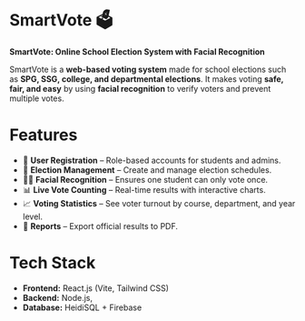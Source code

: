 
# SmartVote 🗳️

**SmartVote: Online School Election System with Facial Recognition**

SmartVote is a **web-based voting system** made for school elections such as **SPG, SSG, college, and departmental elections**. It makes voting **safe, fair, and easy** by using **facial recognition** to verify voters and prevent multiple votes.

# Features

* 👤 **User Registration** – Role-based accounts for students and admins.
* 📅 **Election Management** – Create and manage election schedules.
* 🧑‍💻 **Facial Recognition** – Ensures one student can only vote once.
* 📊 **Live Vote Counting** – Real-time results with interactive charts.
* 📈 **Voting Statistics** – See voter turnout by course, department, and year level.
* 📑 **Reports** – Export official results to PDF.

# Tech Stack

* **Frontend:** React.js (Vite, Tailwind CSS)
* **Backend:** Node.js, 
* **Database:** HeidiSQL + Firebase



